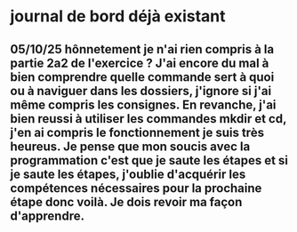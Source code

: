 # journal de bord déjà existant
## 05/10/25 hônnetement je n'ai rien compris à la partie 2a2 de l'exercice ? J'ai encore du mal à bien comprendre quelle commande sert à quoi ou à naviguer dans les dossiers, j'ignore si j'ai même compris les consignes. En revanche, j'ai bien reussi à utiliser les commandes mkdir et cd, j'en ai compris le fonctionnement je suis très heureus. Je pense que mon soucis avec la programmation c'est que je saute les étapes et si je saute les étapes, j'oublie d'acquérir les compétences nécessaires pour la prochaine étape donc voilà. Je dois revoir ma façon d'apprendre.
